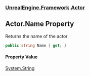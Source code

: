 ### [UnrealEngine.Framework](UnrealEngine_Framework.md 'UnrealEngine.Framework').[Actor](Actor.md 'UnrealEngine.Framework.Actor')
## Actor.Name Property
Returns the name of the actor  
```csharp
public string Name { get; }
```
#### Property Value
[System.String](https://docs.microsoft.com/en-us/dotnet/api/System.String 'System.String')
